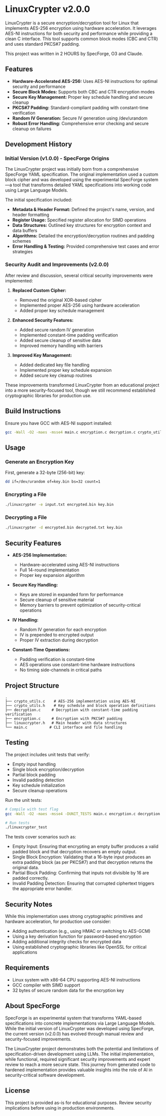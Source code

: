 # LinuxCrypter v2.0.0

LinuxCrypter is a secure encryption/decryption tool for Linux that implements AES-256 encryption using hardware acceleration. It leverages AES-NI instructions for both security and performance while providing a clean C interface. This tool supports common block modes (CBC and CTR) and uses standard PKCS#7 padding.

This project was written in 2 HOURS by SpecForge, O3 and Claude.

## Features

- **Hardware-Accelerated AES-256:** Uses AES-NI instructions for optimal security and performance
- **Secure Block Modes:** Supports both CBC and CTR encryption modes
- **Secure Key Management:** Proper key schedule handling and secure cleanup
- **PKCS#7 Padding:** Standard-compliant padding with constant-time verification
- **Random IV Generation:** Secure IV generation using /dev/urandom
- **Robust Error Handling:** Comprehensive error checking and secure cleanup on failures

## Development History

### Initial Version (v1.0.0) - SpecForge Origins
The LinuxCrypter project was initially born from a comprehensive SpecForge YAML specification. The original implementation used a custom block cipher and was developed using the experimental SpecForge system—a tool that transforms detailed YAML specifications into working code using Large Language Models.

The initial specification included:
- **Metadata & Header Format:** Defined the project's name, version, and header formatting
- **Register Usage:** Specified register allocation for SIMD operations
- **Data Structures:** Outlined key structures for encryption context and data buffers
- **Algorithms:** Detailed the encryption/decryption routines and padding schemes
- **Error Handling & Testing:** Provided comprehensive test cases and error strategies

### Security Audit and Improvements (v2.0.0)
After review and discussion, several critical security improvements were implemented:

1. **Replaced Custom Cipher:**
   - Removed the original XOR-based cipher
   - Implemented proper AES-256 using hardware acceleration
   - Added proper key schedule management

2. **Enhanced Security Features:**
   - Added secure random IV generation
   - Implemented constant-time padding verification
   - Added secure cleanup of sensitive data
   - Improved memory handling with barriers

3. **Improved Key Management:**
   - Added dedicated key file handling
   - Implemented proper key schedule expansion
   - Added secure key cleanup routines

These improvements transformed LinuxCrypter from an educational project into a more security-focused tool, though we still recommend established cryptographic libraries for production use.

## Build Instructions

Ensure you have GCC with AES-NI support installed:

```bash
gcc -Wall -O2 -maes -msse4 main.c encryption.c decryption.c crypto_utils.c -o linuxcrypter
```

## Usage

### Generate an Encryption Key
First, generate a 32-byte (256-bit) key:
```bash
dd if=/dev/urandom of=key.bin bs=32 count=1
```

### Encrypting a File
```bash
./linuxcrypter -e input.txt encrypted.bin key.bin
```

### Decrypting a File
```bash
./linuxcrypter -d encrypted.bin decrypted.txt key.bin
```

## Security Features

- **AES-256 Implementation:**
  - Hardware-accelerated using AES-NI instructions
  - Full 14-round implementation
  - Proper key expansion algorithm

- **Secure Key Handling:**
  - Keys are stored in expanded form for performance
  - Secure cleanup of sensitive material
  - Memory barriers to prevent optimization of security-critical operations

- **IV Handling:**
  - Random IV generation for each encryption
  - IV is prepended to encrypted output
  - Proper IV extraction during decryption

- **Constant-Time Operations:**
  - Padding verification is constant-time
  - AES operations use constant-time hardware instructions
  - No timing side-channels in critical paths

## Project Structure
```
.
├── crypto_utils.c    # AES-256 implementation using AES-NI
├── crypto_utils.h    # Key schedule and block operation definitions
├── decryption.c     # Decryption with constant-time padding verification
├── encryption.c     # Encryption with PKCS#7 padding
├── linuxcrypter.h   # Main header with data structures
└── main.c          # CLI interface and file handling
```

## Testing

The project includes unit tests that verify:
- Empty input handling
- Single block encryption/decryption
- Partial block padding
- Invalid padding detection
- Key schedule initialization
- Secure cleanup operations

Run the unit tests:
```bash
# Compile with test flag
gcc -Wall -O2 -maes -msse4 -DUNIT_TESTS main.c encryption.c decryption.c crypto_utils.c -o linuxcrypter_test

# Run tests
./linuxcrypter_test
```

The tests cover scenarios such as:
- Empty Input: Ensuring that encrypting an empty buffer produces a valid padded block and that decryption recovers an empty output.
- Single Block Encryption: Validating that a 16-byte input produces an extra padding block (as per PKCS#7) and that decryption returns the original data.
- Partial Block Padding: Confirming that inputs not divisible by 16 are padded correctly.
- Invalid Padding Detection: Ensuring that corrupted ciphertext triggers the appropriate error handler.

## Security Notes

While this implementation uses strong cryptographic primitives and hardware acceleration, for production use consider:
- Adding authentication (e.g., using HMAC or switching to AES-GCM)
- Using a key derivation function for password-based encryption
- Adding additional integrity checks for encrypted data
- Using established cryptographic libraries like OpenSSL for critical applications

## Requirements

- Linux system with x86-64 CPU supporting AES-NI instructions
- GCC compiler with SIMD support
- 32 bytes of secure random data for the encryption key

## About SpecForge

SpecForge is an experimental system that transforms YAML-based specifications into concrete implementations via Large Language Models. While the initial version of LinuxCrypter was developed using SpecForge, the current version (v2.0.0) has evolved through manual review and security-focused improvements.

The LinuxCrypter project demonstrates both the potential and limitations of specification-driven development using LLMs. The initial implementation, while functional, required significant security improvements and expert review to reach a more secure state. This journey from generated code to hardened implementation provides valuable insights into the role of AI in security-critical software development.

## License

This project is provided as-is for educational purposes. Review security implications before using in production environments.
